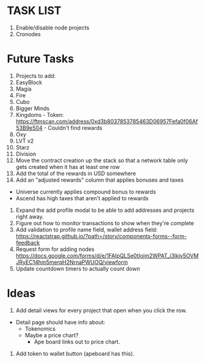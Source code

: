 # TASK LIST
1. Enable/disable node projects
1. Cronodes

# Future Tasks
1. Projects to add:
  1. EasyBlock
  1. Magia
  1. Fire
  1. Cubo
  1. Bigger Minds
  1. Kingdoms
    - Token: https://ftmscan.com/address/0xd3b8037853785463D06957Fefa0f06Af53B9e504
    - Couldn't find rewards
  1. Oxy
  1. LVT v2
  1. Starz
  1. Division
1. Move the contract creation up the stack so that a network table only gets created when it has at least one row
1. Add the total of the rewards in USD somewhere
1. Add an "adjusted rewards" column that applies bonuses and taxes
  - Universe currently applies compound bonus to rewards
  - Ascend has high taxes that aren't applied to rewards
1. Expand the add profile modal to be able to add addresses and projects right away.
1. Figure out how to monitor transactions to show when they're complete
1. Add validation to profile name field, wallet address field: https://reactstrap.github.io/?path=/story/components-forms--form-feedback
1. Request form for adding nodes https://docs.google.com/forms/d/e/1FAIpQLSe0tIojm2WPAT_i3lkiv5OVMJRyEC14hm5merqH2NrnaPWUOQ/viewform
1. Update countdown timers to actually count down

# Ideas
1. Add detail views for every project that open when you click the row.
  - Detail page should have info about:
    - Tokenomics
    - Maybe a price chart?
      - Ape board links out to price chart.
1. Add token to wallet button (apeboard has this).
